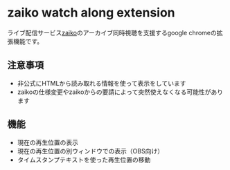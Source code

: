 # zaiko watch along extension

ライブ配信サービス[zaiko](https://zaiko.io/)のアーカイブ同時視聴を支援するgoogle chromeの拡張機能です。

## 注意事項

* 非公式にHTMLから読み取れる情報を使って表示をしています
* zaikoの仕様変更やzaikoからの要請によって突然使えなくなる可能性があります

## 機能

* 現在の再生位置の表示
* 現在の再生位置の別ウィンドウでの表示（OBS向け）
* タイムスタンプテキストを使った再生位置の移動